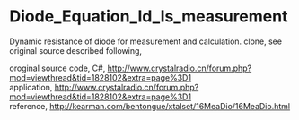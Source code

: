 # Diode_Equation_Id_Is_measurement  
Dynamic resistance of diode for measurement and calculation. clone, see original source described following,  

oroginal source code, C#, http://www.crystalradio.cn/forum.php?mod=viewthread&tid=1828102&extra=page%3D1  
application, http://www.crystalradio.cn/forum.php?mod=viewthread&tid=1828102&extra=page%3D1  
reference, http://kearman.com/bentongue/xtalset/16MeaDio/16MeaDio.html  


